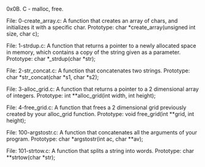 0x0B. C - malloc, free.


File: 0-create_array.c: A function that creates an array of chars, and initializes it with a specific char.
	Prototype: char *create_array(unsigned int size, char c);

File: 1-strdup.c: A function that returns a pointer to a newly allocated space in memory, which contains a copy of the string given as a parameter.
	Prototype: char *_strdup(char *str);

File: 2-str_concat.c: A function that concatenates two strings.
	Prototype: char *str_concat(char *s1, char *s2);

File: 3-alloc_grid.c: A function that returns a pointer to a 2 dimensional array of integers.
	Prototype: int **alloc_grid(int width, int height);

File: 4-free_grid.c: A function that frees a 2 dimensional grid previously created by your alloc_grid function.
	Prototype: void free_grid(int **grid, int height);

File: 100-argstostr.c: A function that concatenates all the arguments of your program.
	Prototype: char *argstostr(int ac, char **av);

File: 101-strtow.c: A function that splits a string into words.
	Prototype: char **strtow(char *str);
